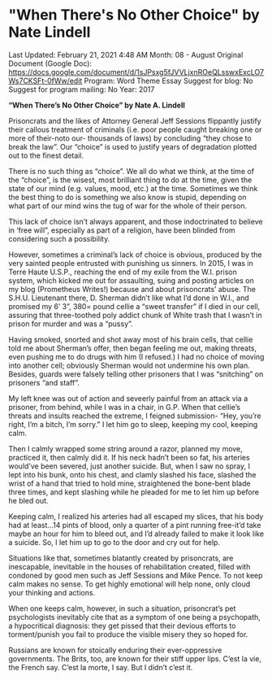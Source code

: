 # "When There's No Other Choice" by Nate Lindell

Last Updated: February 21, 2021 4:48 AM
Month: 08 - August
Original Document (Google Doc): https://docs.google.com/document/d/1sJPsxg5fJVVLjxnROeQLsswxExcLO7Ws7CKSFt-0fWw/edit
Program: Word Theme Essay
Suggest for blog: No
Suggest for program mailing: No
Year: 2017

**“When There’s No Other Choice” by Nate A. Lindell**

Prisoncrats and the likes of Attorney General Jeff Sessions flippantly justify their callous treatment of criminals (i.e. poor people caught breaking one or more of their-noto our- thousands of laws) by concluding “they chose to break the law”. Our “choice” is used to justify years of degradation plotted out to the finest detail.

There is no such thing as “choice”. We all do what we think, at the time of the “choice”, is the wisest, most brilliant thing to do at the time, given the state of our mind (e.g. values, mood, etc.) at the time. Sometimes we think the best thing to do is something we also know is stupid, depending on what part of our mind wins the tug of war for the whole of their person.

This lack of choice isn’t always apparent, and those indoctrinated to believe in ‘free will”, especially as part of a religion, have been blinded from considering such a possibility.

However, sometimes a criminal’s lack of choice is obvious, produced by the very sainted people entrusted with punishing us sinners. In 2015, I was in Terre Haute U.S.P., reaching the end of my exile from the W.I. prison system, which kicked me out for assaulting, suing and posting articles on my blog (Prometheus Writes!) because and about prisoncrats’ abuse. The S.H.U. Lieutenant there, D. Sherman didn’t like what I’d done in W.I., and promised my 6’ 3”, 380= pound cellie a “sweet transfer” if I died in our cell, assuring that three-toothed poly addict chunk of White trash that I wasn’t in prison for murder and was a “pussy”.

Having smoked, snorted and shot away most of his brain cells, that cellie told me about Sherman’s offer, then began feeling me out, making threats, even pushing me to do drugs with him (I refused.) I had no choice of moving into another cell; obviously Sherman would not undermine his own plan. Besides, guards were falsely telling other prisoners that I was “snitching” on prisoners “and staff”.

My left knee was out of action and seveerly painful from an attack via a prisoner, from behind, while I was in a chair, in G.P. When that cellie’s threats and insults reached the extreme, I feigned submission- “Hey, you’re right, I’m a bitch, I’m sorry.” I let him go to sleep, keeping my cool, keeping calm.

Then I calmly wrapped some string around a razor, planned my move, practiced it, then calmly did it. If his neck hadn’t been so fat, his arteries would’ve been severed, just another suicide. But, when I saw no spray, I lept into his bunk, onto his chest, and clamly slashed his face, slashed the wrist of a hand that tried to hold mine, straightened the bone-bent blade three times, and kept slashing while he pleaded for me to let him up before he bled out.

Keeping calm, I realized his arteries had all escaped my slices, that his body had at least...14 pints of blood, only a quarter of a pint running free-it’d take maybe an hour for him to bleed out, and I’d already failed to make it look like a suicide. So, I let him up to go to the door and cry out for help.

Situations like that, sometimes blatantly created by prisoncrats, are inescapable, inevitable in the houses of rehabilitation created, filled with condoned by good men such as Jeff Sessions and Mike Pence. To not keep calm makes no sense. To get highly emotional will help none, only cloud your thinking and actions.

When one keeps calm, however, in such a situation, prisoncrat’s pet psychologists inevitably cite that as a symptom of one being a psychopath, a hypocritical diagnosis: they get pissed that their devious efforts to torment/punish you fail to produce the visible misery they so hoped for.

Russians are known for stoically enduring their ever-oppressive governments. The Brits, too, are known for their stiff upper lips. C’est la vie, the French say. C’est la morte, I say. But I didn’t c’est it.